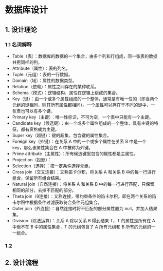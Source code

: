 # 数据库设计
## 1. 设计理论
### 1.1 名词解释
- Table（表）：数据库的数据的一个集合，由多个列和行组成，同一张表的数据共用同样的列。
- Attribute（属性）：表的列名。
- Tuple（元组）：表的一行数据。
- Domain（域）：属性的数据类型。
- Relation（依赖）：属性之间存在的某种联系。
- Schema（模式）：逻辑结构，属性在逻辑上组成的集合。
- Key（键）：由一个或多个属性组成的一个整体，通常是有唯一性的（即当两个元组的键相同，则其所有属性都相同）。一个属性可以存在于不同的键中，一张表也可以有多个键。
- Primary key（主键）：唯一性标识，不可为空，一个表中只能有一个主键。
- Candidate key（候选键）：由一个或多个属性组成的一个整体，具有主键的特征，都有资格成为主键。
- Super key（超键）：键的超集，包含键的属性集合。
- Foreign key（外键）：在关系 A 中的一个或多个属性在关系 B 中是一个 key，那么该属性集合在 A 中被称为外键。
- Prime attribute（主属性）：所有候选键里包含的属性都是主属性。
- Projection（投影）：
- Selection（选择）：按一定条件选择元组。
- Cross join（交叉连接）：又称笛卡尔积，将关系 A 和关系 B 中的每一行进行组合，保留所有组合结果。
- Natural join（自然连接）：将关系 A 和关系 B 中的每一行进行匹配，只保留相同的部分，去掉不匹配的部分。
- Theta join（θ连接）：又称连接，带约束条件的笛卡尔积。即在两个关系的笛卡尔积中根据条件过滤获取符合条件元组集合。
- Outer join（外连接）：自然连接时将不匹配的部分属性置为 null，并加入结果集。
- Division（除法运算）：关系 A 除以关系 B 得到结果 T，T 的属性是所有在 A 中但不在 B 中的属性集合，T 的元组包含了 A 所有元组和 B 所有的元组的一一组合。
### 1.2 
## 2. 设计流程
